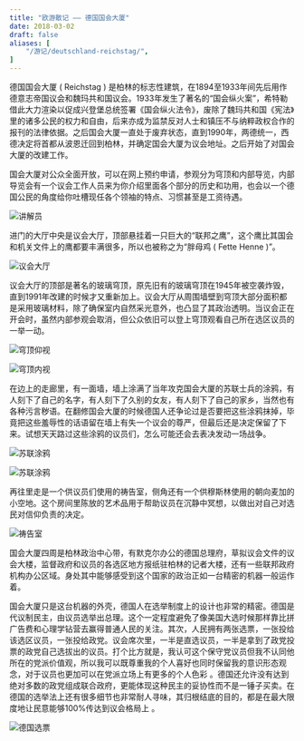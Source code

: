 ```yaml
---
title: "欧游散记 —— 德国国会大厦"
date: 2018-03-02
draft: false
aliases: [
    "/游记/deutschland-reichstag/",
]
---
```


德国国会大厦 ( Reichstag ) 是柏林的标志性建筑，在1894至1933年间先后用作德意志帝国议会和魏玛共和国议会。1933年发生了著名的“国会纵火案”，希特勒借此大力渲染以促成兴登堡总统签署《国会纵火法令》，废除了魏玛共和国《宪法》里的诸多公民的权力和自由，后来亦成为监禁反对人士和镇压不与纳粹政权合作的报刊的法律依据。之后国会大厦一直处于废弃状态，直到1990年，两德统一，西德决定将首都从波恩迁回到柏林，并确定国会大厦为议会地址。之后开始了对国会大厦的改建工作。

国会大厦对公众全面开放，可以在网上预约申请，参观分为穹顶和内部导览，内部导览会有一个议会工作人员来为你介绍里面各个部分的历史和功用，也会以一个德国公民的角度给你吐槽现任各个领袖的特点、习惯甚至是工资待遇。

![讲解员](/images/old-blog/1520016030.png?imageMogr2/thumbnail/!70p)

进门的大厅中央是议会大厅，顶部悬挂着一只巨大的“联邦之鹰”，这个鹰比其国会和机关文件上的鹰都要丰满很多，所以也被称之为“胖母鸡 ( Fette Henne )”。

![议会大厅](/images/old-blog/1520015869.png?imageMogr2/thumbnail/!50p)

议会大厅的顶部是著名的玻璃穹顶，原先旧有的玻璃穹顶在1945年被空袭炸毁，直到1991年改建的时候才又重新加上。议会大厅从周围墙壁到穹顶大部分面积都是采用玻璃材料，除了确保室内自然采光意外，也凸显了其政治透明。当议会正在开会时，虽然内部参观会取消，但公众依旧可以登上穹顶观看自己所在选区议员的一举一动。

![穹顶仰视](/images/old-blog/1520016255.png?imageMogr2/thumbnail/!70p)

![穹顶内视](/images/old-blog/1520016167.png?imageMogr2/thumbnail/!70p)

在边上的走廊里，有一面墙，墙上涂满了当年攻克国会大厦的苏联士兵的涂鸦，有人刻下了自己的名字，有人刻下了久别的女友，有人刻下了自己的家乡，当然也有各种污言秽语。在翻修国会大厦的时候德国人还争论过是否要把这些涂鸦抹掉，毕竟把这些羞辱性的话语留在墙上有失一个议会的尊严，但最后还是决定保留了下来。试想天天路过这些涂鸦的议员们，怎么可能还会去表决发动一场战争。

![苏联涂鸦](/images/old-blog/1520016357.png?imageMogr2/thumbnail/!70p)

![苏联涂鸦](/images/old-blog/1520016404.png?imageMogr2/thumbnail/!70p)

再往里走是一个供议员们使用的祷告室，侧角还有一个供穆斯林使用的朝向麦加的小空地。这个房间里陈放的艺术品用于帮助议员在沉静中冥想，以做出对自己对选民对信仰负责的决定。

![祷告室](/images/old-blog/1520016458.png?imageMogr2/thumbnail/!70p)

国会大厦四周是柏林政治中心带，有默克尔办公的德国总理府，草拟议会文件的议会大楼，监督政府和议员的各选区地方报纸驻柏林的记者大楼，还有一些联邦政府机构办公区域。身处其中能够感受到这个国家的政治正如一台精密的机器一般运作着。

国会大厦只是这台机器的外壳，德国人在选举制度上的设计也非常的精密。德国是代议制民主，由议员选举出总理。这个一定程度避免了像美国大选时候那样靠比拼广告费和心理学钻营去赢得普通人民的关注。其次，人民拥有两张选票，一张投给该选区议员，一张投给政党。议会席次里，一半是直选议员，一半是拿到了政党投票的政党自己选拔出的议员。打个比方就是，我认可这个保守党议员但我不认同他所在的党派价值观，所以我可以既尊重我的个人喜好也同时保留我的意识形态观念，对于议员也更加可以在党派立场上有更多的个人色彩 。德国还允许没有达到绝对多数的政党组成联合政府，更能体现这种民主的妥协性而不是一锤子买卖。在德国的选举法上还有很多细节也非常耐人寻味，其归根结底的目的，都是在最大限度地让民意能够100%传达到议会格局上 。

![德国选票](/images/old-blog/1520016529.png?imageMogr2/thumbnail/!70p)
